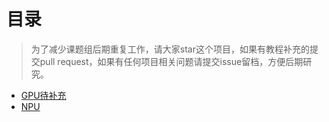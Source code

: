 # 目录
> 为了减少课题组后期重复工作，请大家star这个项目，如果有教程补充的提交pull request，如果有任何项目相关问题请提交issue留档，方便后期研究。

- [GPU待补充](gpu.md)
- [NPU](NPU.md)
